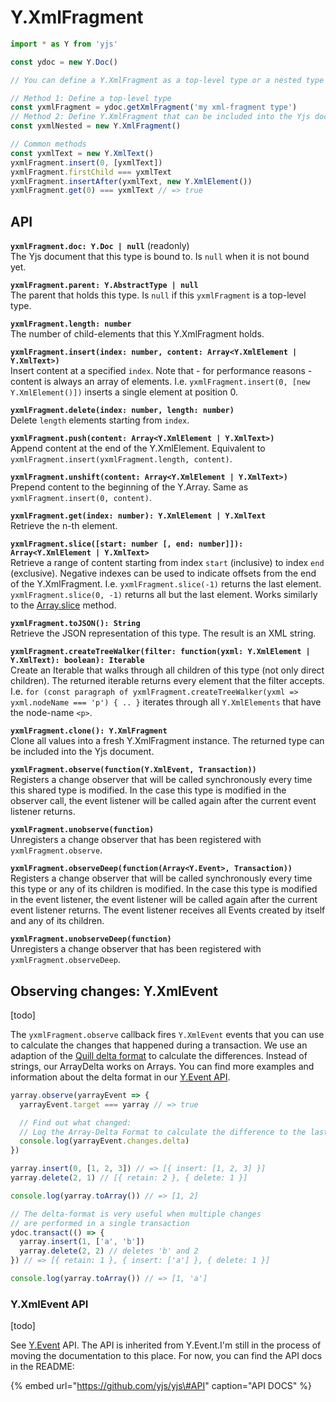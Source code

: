 # Y.XmlFragment



```javascript
import * as Y from 'yjs'

const ydoc = new Y.Doc()

// You can define a Y.XmlFragment as a top-level type or a nested type

// Method 1: Define a top-level type
const yxmlFragment = ydoc.getXmlFragment('my xml-fragment type')
// Method 2: Define Y.XmlFragment that can be included into the Yjs document
const yxmlNested = new Y.XmlFragment()

// Common methods
const yxmlText = new Y.XmlText()
yxmlFragment.insert(0, [yxmlText])
yxmlFragment.firstChild === yxmlText
yxmlFragment.insertAfter(yxmlText, new Y.XmlElement())
yxmlFragment.get(0) === yxmlText // => true
```

## API

**`yxmlFragment.doc: Y.Doc | null`** \(readonly\)  
    The Yjs document that this type is bound to. Is `null` when it is not bound yet.

**`yxmlFragment.parent: Y.AbstractType | null`**  
    The parent that holds this type. Is `null` if this `yxmlFragment` is a top-level type.

**`yxmlFragment.length: number`**  
    The number of child-elements that this Y.XmlFragment holds.

**`yxmlFragment.insert(index: number, content: Array<Y.XmlElement | Y.XmlText>)`**  
    Insert content at a specified `index`. Note that - for performance reasons - content is always an array of elements. I.e. `yxmlFragment.insert(0, [new Y.XmlElement()])` inserts a single element at position 0.

**`yxmlFragment.delete(index: number, length: number)`**  
    Delete `length` elements starting from `index`.

**`yxmlFragment.push(content: Array<Y.XmlElement | Y.XmlText>)`**  
    Append content at the end of the Y.XmlElement. Equivalent to `yxmlFragment.insert(yxmlFragment.length, content)`.

**`yxmlFragment.unshift(content: Array<Y.XmlElement | Y.XmlText>)`**  
    Prepend content to the beginning of the Y.Array. Same as `yxmlFragment.insert(0, content)`.

**`yxmlFragment.get(index: number): Y.XmlElement | Y.XmlText`**  
    Retrieve the n-th element.

**`yxmlFragment.slice([start: number [, end: number]]): Array<Y.XmlElement | Y.XmlText>`**  
    Retrieve a range of content starting from index `start` \(inclusive\) to index `end` \(exclusive\). Negative indexes can be used to indicate offsets from the end of the Y.XmlFragment. I.e. `yxmlFragment.slice(-1)` returns the last element. `yxmlFragment.slice(0, -1)` returns all but the last element. Works similarly to the [Array.slice](https://developer.mozilla.org/en-US/docs/Web/JavaScript/Reference/Global_Objects/Array/slice) method.

**`yxmlFragment.toJSON(): String`**  
    Retrieve the JSON representation of this type. The result is an XML string.

**`yxmlFragment.createTreeWalker(filter: function(yxml: Y.XmlElement | Y.XmlText): boolean): Iterable`**  
    Create an Iterable that walks through all children of this type \(not only direct children\). The returned iterable returns every element that the filter accepts. I.e. `for (const paragraph of yxmlFragment.createTreeWalker(yxml => yxml.nodeName === 'p') { .. }` iterates through all `Y.XmlElements` that have the node-name `<p>`.

**`yxmlFragment.clone(): Y.XmlFragment`**  
    Clone all values into a fresh Y.XmlFragment instance. The returned type can be included into the Yjs document.

**`yxmlFragment.observe(function(Y.XmlEvent, Transaction))`**  
    Registers a change observer that will be called synchronously every time this shared type is modified. In the case this type is modified in the observer call, the event listener will be called again after the current event listener returns.

**`yxmlFragment.unobserve(function)`**  
    Unregisters a change observer that has been registered with `yxmlFragment.observe`.

**`yxmlFragment.observeDeep(function(Array<Y.Event>, Transaction))`**  
    Registers a change observer that will be called synchronously every time this type or any of its children is modified. In the case this type is modified in the event listener, the event listener will be called again after the current event listener returns. The event listener receives all Events created by itself and any of its children.

**`yxmlFragment.unobserveDeep(function)`**  
    Unregisters a change observer that has been registered with `yxmlFragment.observeDeep`.

## Observing changes: Y.XmlEvent

\[todo\]

The `yxmlFragment.observe` callback fires `Y.XmlEvent` events that you can use to calculate the changes that happened during a transaction. We use an adaption of the [Quill delta format](https://quilljs.com/docs/delta/) to calculate the differences. Instead of strings, our ArrayDelta works on Arrays. You can find more examples and information about the delta format in our [Y.Event API](../y.event.md#delta-format).

```javascript
yarray.observe(yarrayEvent => {
  yarrayEvent.target === yarray // => true

  // Find out what changed: 
  // Log the Array-Delta Format to calculate the difference to the last observe-event
  console.log(yarrayEvent.changes.delta)
})

yarray.insert(0, [1, 2, 3]) // => [{ insert: [1, 2, 3] }]
yarray.delete(2, 1) // [{ retain: 2 }, { delete: 1 }]

console.log(yarray.toArray()) // => [1, 2]

// The delta-format is very useful when multiple changes
// are performed in a single transaction
ydoc.transact(() => {
  yarray.insert(1, ['a', 'b'])
  yarray.delete(2, 2) // deletes 'b' and 2
}) // => [{ retain: 1 }, { insert: ['a'] }, { delete: 1 }]

console.log(yarray.toArray()) // => [1, 'a']
```

### Y.XmlEvent API

\[todo\]

See [Y.Event](../y.event.md) API. The API is inherited from Y.Event.I'm still in the process of moving the documentation to this place. For now, you can find the API docs in the README:

{% embed url="https://github.com/yjs/yjs\#API" caption="API DOCS" %}




